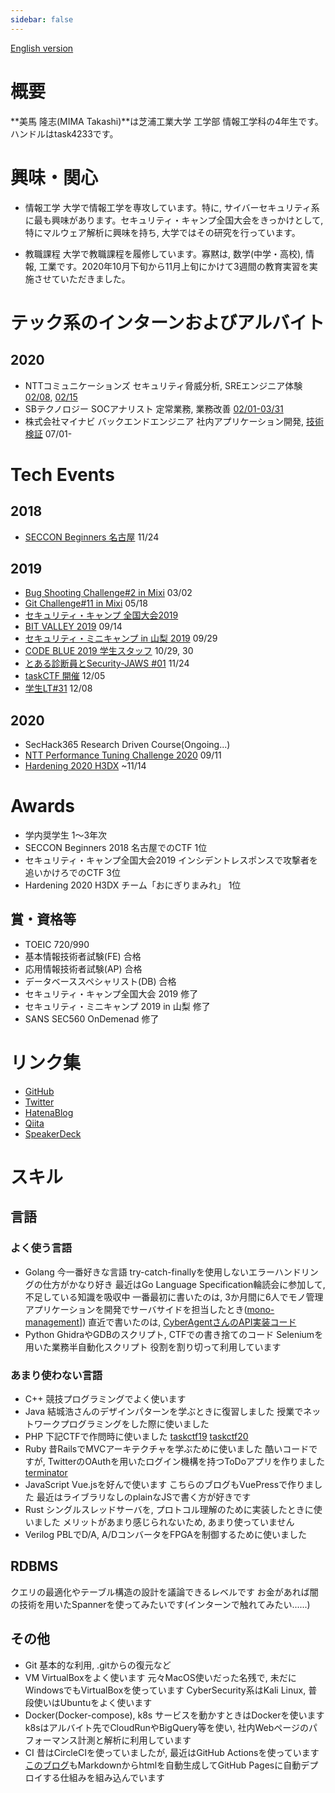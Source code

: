 ```yaml
---
sidebar: false
---
```


[English version](https://task4233.dev/README-en.html)

# 概要
**美馬 隆志(MIMA Takashi)**は芝浦工業大学 工学部 情報工学科の4年生です。ハンドルはtask4233です。

# 興味・関心
 - 情報工学
   大学で情報工学を専攻しています。特に, サイバーセキュリティ系に最も興味があります。セキュリティ・キャンプ全国大会をきっかけとして, 特にマルウェア解析に興味を持ち, 大学ではその研究を行っています。
   
 - 教職課程
   大学で教職課程を履修しています。寡黙は, 数学(中学・高校), 情報, 工業です。2020年10月下旬から11月上旬にかけて3週間の教育実習を実施させていただきました。
   
# テック系のインターンおよびアルバイト
## 2020
 - NTTコミュニケーションズ セキュリティ脅威分析, SREエンジニア体験 [02/08](https://task4233.hatenablog.com/entry/2020/02/08/235757), [02/15](https://task4233.hatenablog.com/entry/2020/02/17/193956)
 - SBテクノロジー SOCアナリスト 定常業務, 業務改善 [02/01-03/31](https://task4233.hatenablog.com/entry/2020/04/11/091428)
 - 株式会社マイナビ バックエンドエンジニア 社内アプリケーション開発, [技術検証](https://qiita.com/task4233/items/bf6752692143b7b80027) 07/01-

# Tech Events
## 2018
 - [SECCON Beginners 名古屋](https://task4233.hatenablog.com/entry/2018/11/25/130607) 11/24

## 2019
 - [Bug Shooting Challenge#2 in Mixi](https://task4233.hatenablog.com/entry/2019/03/02/235724) 03/02
 - [Git Challenge#11 in Mixi](https://task4233.hatenablog.com/entry/2019/05/19/122206) 05/18
 - [セキュリティ・キャンプ 全国大会2019](https://task4233.hatenablog.com/entry/2019/08/24/132522)
 - [BIT VALLEY 2019](https://task4233.hatenablog.com/entry/2019/09/15/110308) 09/14
 - [セキュリティ・ミニキャンプ in 山梨 2019](https://task4233.hatenablog.com/entry/2019/10/12/131008) 09/29
 - [CODE BLUE 2019 学生スタッフ](https://task4233.hatenablog.com/entry/2019/10/31/162742) 10/29, 30
 - [とある診断員とSecurity-JAWS #01](https://task4233.hatenablog.com/entry/2019/11/24/220643) 11/24
 - [taskCTF 開催](https://qiita.com/task4233/items/09f112076eb5855eeed3) 12/05
 - [学生LT#31](https://task4233.hatenablog.com/entry/2019/12/09/235315) 12/08
 
 ## 2020
  - SecHack365 Research Driven Course(Ongoing...)
  - [NTT Performance Tuning Challenge 2020](https://task4233.hatenablog.com/entry/2020/09/11/200801) 09/11
  - [Hardening 2020 H3DX](https://task4233.hatenablog.com/entry/2020/11/26/201239) ~11/14

# Awards
 - 学内奨学生 1～3年次
 - SECCON Beginners 2018 名古屋でのCTF 1位
 - セキュリティ・キャンプ全国大会2019 インシデントレスポンスで攻撃者を追いかけろでのCTF 3位
 - Hardening 2020 H3DX チーム「おにぎりまみれ」 1位

## 賞・資格等
 - TOEIC 720/990
 - 基本情報技術者試験(FE) 合格
 - 応用情報技術者試験(AP) 合格
 - データベーススペシャリスト(DB) 合格
 - セキュリティ・キャンプ全国大会 2019 修了
 - セキュリティ・ミニキャンプ 2019 in 山梨 修了
 - SANS SEC560 OnDemenad 修了

# リンク集
 - [GitHub](https://github.com/task4233)
 - [Twitter](https://twitter.com/task4233)
 - [HatenaBlog](https://task4233.hatenablog.com/)
 - [Qiita](https://qiita.com/task4233)
 - [SpeakerDeck](https://speakerdeck.com/task4233)


# スキル
## 言語
### よく使う言語
 - Golang
   今一番好きな言語
   try-catch-finallyを使用しないエラーハンドリングの仕方がかなり好き
   最近はGo Language Specification輪読会に参加して, 不足している知識を吸収中
   一番最初に書いたのは, 3か月間に6人でモノ管理アプリケーションを開発でサーバサイドを担当したとき([mono-management](https://github.com/task4233/mono-management)])
   直近で書いたのは, [CyberAgentさんのAPI実装コード](https://github.com/task4233/techtrain-mission)
 - Python
   GhidraやGDBのスクリプト, CTFでの書き捨てのコード
   Seleniumを用いた業務半自動化スクリプト
   役割を割り切って利用しています
### あまり使わない言語
 - C++
   競技プログラミングでよく使います
 - Java
   結城浩さんのデザインパターンを学ぶときに復習しました
   授業でネットワークプログラミングをした際に使いました
 - PHP
   下記CTFで作問時に使いました
   [taskctf19](https://github.com/task4233/taskctf19)
   [taskctf20](https://github.com/task4233/taskctf20)
 - Ruby
   昔RailsでMVCアーキテクチャを学ぶために使いました
   酷いコードですが, TwitterのOAuthを用いたログイン機構を持つToDoアプリを作りました[terminator](https://github.com/task4233/terminator)
 - JavaScript
   Vue.jsを好んで使います
   こちらのブログもVuePressで作りました
   最近はライブラリなしのplainなJSで書く方が好きです
 - Rust
   シングルスレッドサーバを, プロトコル理解のために実装したときに使いました
   メリットがあまり感じられないため, あまり使っていません
 - Verilog
   PBLでD/A, A/DコンバータをFPGAを制御するために使いました
   
## RDBMS
 クエリの最適化やテーブル構造の設計を議論できるレベルです
 お金があれば闇の技術を用いたSpannerを使ってみたいです(インターンで触れてみたい......)

## その他
 - Git
   基本的な利用, .gitからの復元など
 - VM
   VirtualBoxをよく使います
   元々MacOS使いだった名残で, 未だにWindowsでもVirtualBoxを使っています
   CyberSecurity系はKali Linux, 普段使いはUbuntuをよく使います
 - Docker(Docker-compose), k8s
   サービスを動かすときはDockerを使います
   k8sはアルバイト先でCloudRunやBigQuery等を使い, 社内Webページのパフォーマンス計測と解析に利用しています
 - CI
   昔はCircleCIを使っていましたが, 最近はGitHub Actionsを使っています
   [このブログ]((https://github.com/task4233/note))もMarkdownからhtmlを自動生成してGitHub Pagesに自動デプロイする仕組みを組み込んでいます
